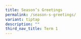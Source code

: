 ```yaml
---
title: Season’s Greetings
permalink: /season-s-greetings/
variant: tiptap
description: ""
third_nav_title: Term 1
---
```

